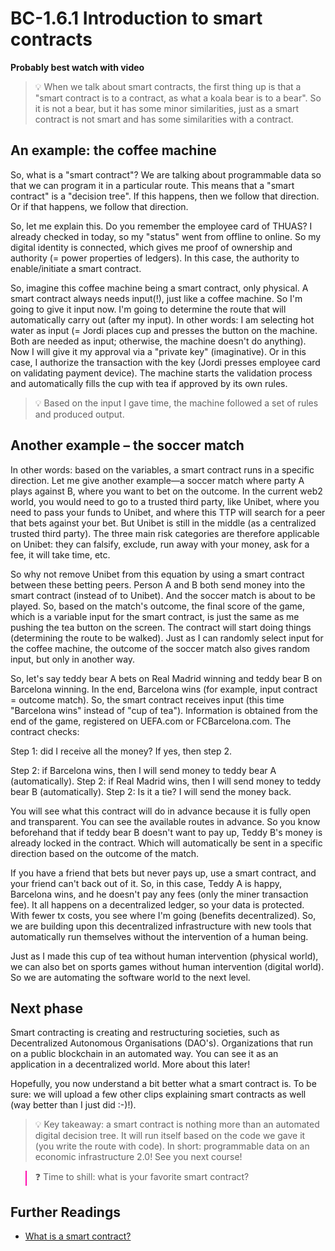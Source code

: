 
# BC-1.6.1 Introduction to smart contracts

**Probably best watch with video** 


>💡 When we talk about smart contracts, the first thing up is that a "smart contract is to a contract, as what a koala bear is to a bear". So it is not a bear, but it has some minor similarities, just as a smart contract is not smart and has some similarities with a contract. 

## An example: the coffee machine 

So, what is a "smart contract"? We are talking about programmable data so that we can program it in a particular route. This means that a "smart contract" is a "decision tree". If this happens, then we follow that direction. Or if that happens, we follow that direction. 

So, let me explain this. Do you remember the employee card of THUAS? I already checked in today, so my "status" went from offline to online. So my digital identity is connected, which gives me proof of ownership and authority (= power properties of ledgers). In this case, the authority to enable/initiate a smart contract. 

So, imagine this coffee machine being a smart contract, only physical. A smart contract always needs input(!), just like a coffee machine. So I'm going to give it input now. I'm going to determine the route that will automatically carry out (after my input). In other words: I am selecting hot water as input (= Jordi places cup and presses the button on the machine. Both are needed as input; otherwise, the machine doesn't do anything). Now I will give it my approval via a "private key" (imaginative). Or in this case, I authorize the transaction with the key (Jordi presses employee card on validating payment device). The machine starts the validation process and automatically fills the cup with tea if approved by its own rules. 

>💡 Based on the input I gave time, the machine followed a set of rules and produced output. 

## Another example – the soccer match 
In other words: based on the variables, a smart contract runs in a specific direction. Let me give another example—a soccer match where party A plays against B, where you want to bet on the outcome. In the current web2 world, you would need to go to a trusted third party, like Unibet, where you need to pass your funds to Unibet, and where this TTP will search for a peer that bets against your bet. But Unibet is still in the middle (as a centralized trusted third party). The three main risk categories are therefore applicable on Unibet: they can falsify, exclude, run away with your money, ask for a fee, it will take time, etc. 

So why not remove Unibet from this equation by using a smart contract between these betting peers. Person A and B both send money into the smart contract (instead of to Unibet). And the soccer match is about to be played. So, based on the match's outcome, the final score of the game, which is a variable input for the smart contract, is just the same as me pushing the tea button on the screen. The contract will start doing things (determining the route to be walked). Just as I can randomly select input for the coffee machine, the outcome of the soccer match also gives random input, but only in another way. 

So, let's say teddy bear A bets on Real Madrid winning and teddy bear B on Barcelona winning. In the end, Barcelona wins (for example, input contract = outcome match). So, the smart contract receives input (this time "Barcelona wins" instead of "cup of tea"). Information is obtained from the end of the game, registered on UEFA.com or FCBarcelona.com. The contract checks:  

Step 1: did I receive all the money? If yes, then step 2.

Step 2: if Barcelona wins, then I will send money to teddy bear A (automatically).
 Step 2: if Real Madrid wins, then I will send money to teddy bear B (automatically).
Step 2: Is it a tie? I will send the money back. 

You will see what this contract will do in advance because it is fully open and transparent. You can see the available routes in advance. So you know beforehand that if teddy bear B doesn't want to pay up, Teddy B's money is already locked in the contract. Which will automatically be sent in a specific direction based on the outcome of the match. 

If you have a friend that bets but never pays up, use a smart contract, and your friend can't back out of it. So, in this case, Teddy A is happy, Barcelona wins, and he doesn't pay any fees (only the miner transaction fee). It all happens on a decentralized ledger, so your data is protected. With fewer tx costs, you see where I'm going (benefits decentralized). So, we are building upon this decentralized infrastructure with new tools that automatically run themselves without the intervention of a human being.

Just as I made this cup of tea without human intervention (physical world), we can also bet on sports games without human intervention (digital world). So we are automating the software world to the next level. 

## Next phase
Smart contracting is creating and restructuring societies, such as Decentralized Autonomous Organisations (DAO's). Organizations that run on a public blockchain in an automated way. You can see it as an application in a decentralized world. More about this later! 

Hopefully, you now understand a bit better what a smart contract is. To be sure: we will upload a few other clips explaining smart contracts as well (way better than I just did :-)!). 

>💡 Key takeaway: a smart contract is nothing more than an automated digital decision tree. It will run itself based on the code we gave it (you write the route with code). In short: programmable data on an economic infrastructure 2.0! See you next course!

<blockquote style="border-color: #ff0bac"> ❓ Time to shill: what is your favorite smart contract? </blockquote>

## Further Readings 

* [What is a smart contract?](https://www.youtube.com/watch?v=ZE2HxTmxfrI&feature=emb_logo`)


